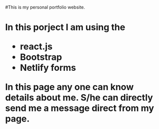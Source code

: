 #This is my personal portfolio website.<h1> 

In this porject I am using the 
  * react.js
  * Bootstrap
  * Netlify forms

In this page any one can know details about me. S/he can directly send me a message direct from my page.
	

